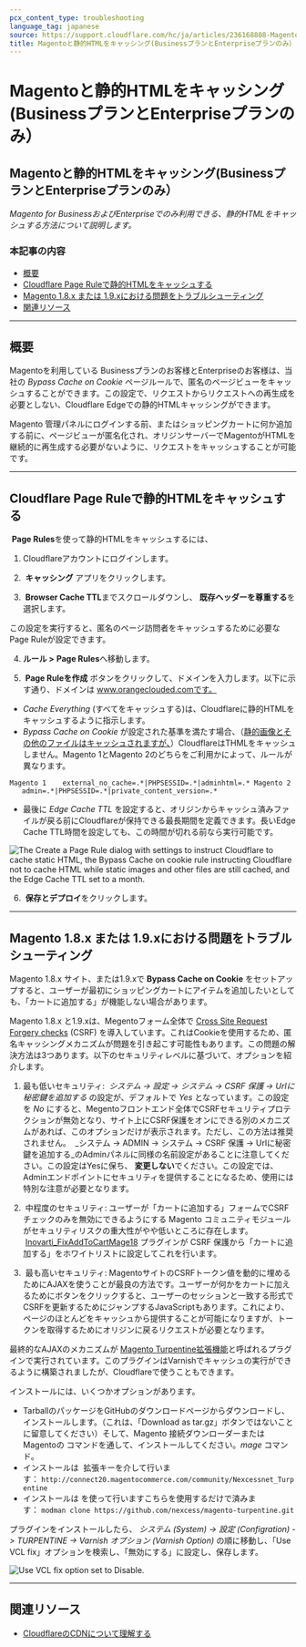 ```yaml
---
pcx_content_type: troubleshooting
language_tag: japanese
source: https://support.cloudflare.com/hc/ja/articles/236168808-Magento%E3%81%A8%E9%9D%99%E7%9A%84HTML%E3%82%92%E3%82%AD%E3%83%A3%E3%83%83%E3%82%B7%E3%83%B3%E3%82%B0-Business%E3%83%97%E3%83%A9%E3%83%B3%E3%81%A8Enterprise%E3%83%97%E3%83%A9%E3%83%B3%E3%81%AE%E3%81%BF-
title: Magentoと静的HTMLをキャッシング(BusinessプランとEnterpriseプランのみ）
---
```


# Magentoと静的HTMLをキャッシング(BusinessプランとEnterpriseプランのみ）

## Magentoと静的HTMLをキャッシング(BusinessプランとEnterpriseプランのみ）

_Magento for BusinessおよびEnterpriseでのみ利用できる、静的HTMLをキャッシュする方法について説明します。_

### 本記事の内容

-   [概要](https://support.cloudflare.com/hc/ja/articles/236168808-Magento%E3%81%A8%E9%9D%99%E7%9A%84HTML%E3%82%92%E3%82%AD%E3%83%A3%E3%83%83%E3%82%B7%E3%83%B3%E3%82%B0-Business%E3%83%97%E3%83%A9%E3%83%B3%E3%81%A8Enterprise%E3%83%97%E3%83%A9%E3%83%B3%E3%81%AE%E3%81%BF-#h_3gTROadnTWFqZeV63JQ26q)
-   [Cloudflare Page Ruleで静的HTMLをキャッシュする](https://support.cloudflare.com/hc/ja/articles/236168808-Magento%E3%81%A8%E9%9D%99%E7%9A%84HTML%E3%82%92%E3%82%AD%E3%83%A3%E3%83%83%E3%82%B7%E3%83%B3%E3%82%B0-Business%E3%83%97%E3%83%A9%E3%83%B3%E3%81%A8Enterprise%E3%83%97%E3%83%A9%E3%83%B3%E3%81%AE%E3%81%BF-#h_4VTKFNlOeF4MXnVsg5sNkB)
-   [Magento 1.8.x または 1.9.xにおける問題をトラブルシューティング](https://support.cloudflare.com/hc/ja/articles/236168808-Magento%E3%81%A8%E9%9D%99%E7%9A%84HTML%E3%82%92%E3%82%AD%E3%83%A3%E3%83%83%E3%82%B7%E3%83%B3%E3%82%B0-Business%E3%83%97%E3%83%A9%E3%83%B3%E3%81%A8Enterprise%E3%83%97%E3%83%A9%E3%83%B3%E3%81%AE%E3%81%BF-#h_2F3EyjMlfWDRnOzjkvhIGg)
-   [関連リソース](https://support.cloudflare.com/hc/ja/articles/236168808-Magento%E3%81%A8%E9%9D%99%E7%9A%84HTML%E3%82%92%E3%82%AD%E3%83%A3%E3%83%83%E3%82%B7%E3%83%B3%E3%82%B0-Business%E3%83%97%E3%83%A9%E3%83%B3%E3%81%A8Enterprise%E3%83%97%E3%83%A9%E3%83%B3%E3%81%AE%E3%81%BF-#h_600GCjGBJxeCueai2OREmf)

___

## 概要

Magentoを利用している Businessプランのお客様とEnterpriseのお客様は、当社の _Bypass Cache on Cookie_ ページルールで、匿名のページビューをキャッシュすることができます。この設定で、リクエストからリクエストへの再生成を必要としない、Cloudflare Edgeでの静的HTMLキャッシングができます。

Magento 管理パネルにログインする前、またはショッピングカートに何か追加する前に、ページビューが匿名化され、オリジンサーバーでMagentoがHTMLを継続的に再生成する必要がないように、リクエストをキャッシュすることが可能です。

___

## Cloudflare Page Ruleで静的HTMLをキャッシュする

 **Page Rules**を使って静的HTMLをキャッシュするには、

1. Cloudflareアカウントにログインします。

2.  **キャッシング** アプリをクリックします。 

3.  **Browser Cache TTL**までスクロールダウンし、 **既存ヘッダーを尊重する**を選択します。

この設定を実行すると、匿名のページ訪問者をキャッシュするために必要なPage Ruleが設定できます。

4. **ルール >** **Page Rules**へ移動します。

5.  **Page Ruleを作成** ボタンをクリックして、ドメインを入力します。以下に示す通り、ドメインは www.orangeclouded.comです。

-   _Cache Everything_ (すべてをキャッシュする)は、Cloudflareに静的HTMLをキャッシュするように指示します。
-   _Bypass Cache on Cookie_ が設定された基準を満たす場合、（[静的画像とその他のファイルはキャッシュされますが、](https://support.cloudflare.com/hc/en-us/articles/200172516-Which-file-extensions-does-CloudFlare-cache-for-static-content-)）CloudflareはTHMLをキャッシュしません。Magento 1とMagento 2のどちらをご利用かによって、ルールが異なります。

`Magento 1    external_no_cache=.*|PHPSESSID=.*|adminhtml=.* Magento 2    admin=.*|PHPSESSID=.*|private_content_version=.*`

-   最後に _Edge Cache TTL_ を設定すると、オリジンからキャッシュ済みファイルが戻る前にCloudflareが保持できる最長期間を定義できます。長いEdge Cache TTL時間を設定しても、この時間が切れる前なら実行可能です。

![The Create a Page Rule dialog with settings to instruct Cloudflare to cache static HTML, the Bypass Cache on cookie rule instructing Cloudflare not to cache HTML while static images and other files are still cached, and the Edge Cache TTL set to a month.](/images/support/hc-import-page_rules_caching_static_html_with_magento.png)

6.  **保存とデプロイ**をクリックします。

___

## Magento 1.8.x または 1.9.xにおける問題をトラブルシューティング

Magento 1.8.x サイト、または1.9.xで **Bypass Cache on Cookie** をセットアップすると、ユーザーが最初にショッピングカートにアイテムを追加したいとしても、「カートに追加する」が機能しない場合があります。

Magento 1.8.x と1.9.xは、Megentoフォーム全体で [Cross Site Request Forgery checks](https://www.section.io/blog/csrf-and-caching/) (CSRF) を導入しています。これはCookieを使用するため、匿名キャッシングメカニズムが問題を引き起こす可能性もあります。この問題の解決方法は3つあります。以下のセキュリティレベルに基づいて、オプションを紹介します。

1. 最も低いセキュリティ:  _システム -> 設定 -> システム -> CSRF 保護 -> Urlに秘密鍵を追加する_ の設定が、デフォルトで _Yes_ となっています。この設定を _No_ にすると、Megentoフロントエンド全体でCSRFセキュリティプロテクションが無効となり、サイト上にCSRF保護をオンにできる別のメカニズムがあれば、このオプションだけが表示されます。ただし、この方法は推奨されません。  _システム -> ADMIN -> システム -> CSRF 保護 -> Urlに秘密鍵を追加する_のAdminパネルに同様の名前設定があることに注意してください。この設定はYesに保ち、 **変更しない**でください。この設定では、Adminエンドポイントにセキュリティを提供することになるため、使用には特別な注意が必要となります。

2.  中程度のセキュリティ: ユーザーが「カートに追加する」フォームでCSRFチェックのみを無効にできるようにする Magento コミュニティモジュールがセキュリティリスクの重大性がやや低いところに存在します。  [Inovarti\_FixAddToCartMage18](https://github.com/deivisonarthur/Inovarti_FixAddToCartMage18/blob/master/README.md) プラグインが CSRF 保護から「カートに追加する」をホワイトリストに設定してこれを行います。 

3.  最も高いセキュリティ: MagentoサイトのCSRFトークン値を動的に埋めるためにAJAXを使うことが最良の方法です。ユーザーが何かをカートに加えるためにボタンをクリックすると、ユーザーのセッションと一致する形式でCSRFを更新するためにジャンプするJavaScriptもあります。これにより、ページのほとんどをキャッシュから提供することが可能になりますが、トークンを取得するためにオリジンに戻るリクエストが必要となります。

最終的なAJAXのメカニズムが [Magento Turpentine拡張機能](https://github.com/nexcess/magento-turpentine)と呼ばれるプラグインで実行されています。このプラグインはVarnishでキャッシュの実行ができるように構築されましたが、Cloudflareで使うこともできます。

インストールには、いくつかオプションがあります。

-   TarballのパッケージをGitHubのダウンロードページからダウンロードし、インストールします。（これは、「Download as tar.gz」ボタンではないことに留意してください）そして、Magento 接続ダウンローダーまたはMagentoの コマンドを通して、インストールしてください。_mage_ コマンド。
-   インストールは  拡張キーを介して行います： `http://connect20.magentocommerce.com/community/Nexcessnet_Turpentine`
-   インストールは を使って行いますこちらを使用するだけで済みます： `modman clone https://github.com/nexcess/magento-turpentine.git`

プラグインをインストールしたら、 _システム (System) -> 設定 (Configration) -> TURPENTINE -> Varnish オプション (Varnish Option)_ の順に移動し、「Use VCL fix」オプションを検索し、「無効にする」に設定し、保存します。

![Use VCL fix option set to Disable.](/images/support/hc-import-use_vcl_fix_magento_cache_static_html.png)

___

## 関連リソース

-   [CloudflareのCDNについて理解する](https://support.cloudflare.com/hc/en-us/articles/200172516)
